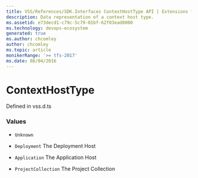 ```yaml
---
title: VSS/References/SDK.Interfaces ContextHostType API | Extensions for Azure DevOps Services
description: Data representation of a context host type.
ms.assetid: e73decd1-c79c-5c79-01bf-62f03ead0000
ms.technology: devops-ecosystem
generated: true
ms.author: chcomley
author: chcomley
ms.topic: article
monikerRange: '>= tfs-2017'
ms.date: 08/04/2016
---
```


# ContextHostType

Defined in vss.d.ts

### Values

- `Unknown`

- `Deployment` The Deployment Host

- `Application` The Application Host

- `ProjectCollection` The Project Collection
